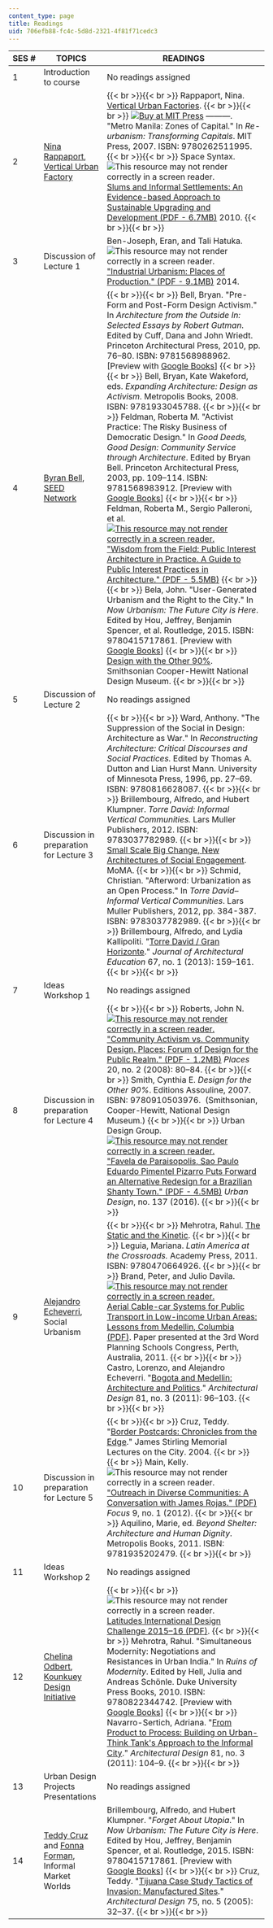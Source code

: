```yaml
---
content_type: page
title: Readings
uid: 706efb88-fc4c-5d8d-2321-4f81f71cedc3
---
```


| SES # | TOPICS | READINGS |
| --- | --- | --- |
| 1 | Introduction to course | No readings assigned |
| 2 | [Nina Rappaport](https://dusp.mit.edu/cdd/event/feb-8-cdd-forum-nina-rappaport-vertical-urban-factory-0), [Vertical Urban Factory](http://verticalurbanfactory.org/OVERVIEW) |  {{< br >}}{{< br >}} Rappaport, Nina. [Vertical Urban Factories](https://www.verticalurbanfactory.org/). {{< br >}}{{< br >}} [![Buy at MIT Press](/images/mp_logo.gif)](https://mitpress.mit.edu/9780262511995) ———. "Metro Manila: Zones of Capital." In _Re-urbanism: Transforming Capitals_. MIT Press, 2007. ISBN: 9780262511995. {{< br >}}{{< br >}} Space Syntax. ![This resource may not render correctly in a screen reader.](/images/inacessible.gif)[Slums and Informal Settlements: An Evidence-based Approach to Sustainable Upgrading and Development (PDF - 6.7MB)](http://www.spacesyntax.com/wp-content/uploads/2012/03/Space_Syntax_Informal-settlements-brochure.pdf) 2010. {{< br >}}{{< br >}}  |
| 3 | Discussion of Lecture 1 | Ben-Joseph, Eran, and Tali Hatuka. ![This resource may not render correctly in a screen reader.](/images/inacessible.gif)["Industrial Urbanism: Places of Production." (PDF - 9.1MB)](http://media.wix.com/ugd/b1a909_3235610fa2ee4941a413cc0ab7c7621a.pdf) 2014. |
| 4 | [Byran Bell](https://dusp.mit.edu/cdd/event/cdd-forum-bryan-bell-public-interest-design-design-98), [SEED Network](http://seednetwork.org/about/) |  {{< br >}}{{< br >}} Bell, Bryan. "Pre-Form and Post-Form Design Activism." In _Architecture from the Outside In: Selected Essays by Robert Gutman_. Edited by Cuff, Dana and John Wriedt. Princeton Architectural Press, 2010, pp. 76–80. ISBN: 9781568988962. \[Preview with [Google Books](http://books.google.com/books?id=HtURnTISkVYC&pg=PA76=onepage)\] {{< br >}}{{< br >}} Bell, Bryan, Kate Wakeford, eds. _Expanding Architecture: Design as Activism_. Metropolis Books, 2008. ISBN: 9781933045788. {{< br >}}{{< br >}} Feldman, Roberta M. "Activist Practice: The Risky Business of Democratic Design." In _Good Deeds, Good Design: Community Service through Architecture_. Edited by Bryan Bell. Princeton Architectural Press, 2003, pp. 109–114. ISBN: 9781568983912. \[Preview with [Google Books](http://books.google.com/books?id=K5IeBqVYp6YC&pg=PA109=onepage)\] {{< br >}}{{< br >}} Feldman, Roberta M., Sergio Palleroni, et al. [![This resource may not render correctly in a screen reader.](/images/inacessible.gif)](http://designcorps.org/wp-content/uploads/2013/06/PUBLIC-INTEREST-PRACTICES-IN-ARCHITECTURE.pdf)["Wisdom from the Field: Public Interest Architecture in Practice. A Guide to Public Interest Practices in Architecture." (PDF - 5.5MB)](http://designcorps.org/wp-content/uploads/2013/06/PUBLIC-INTEREST-PRACTICES-IN-ARCHITECTURE.pdf) {{< br >}}{{< br >}} Bela, John. "User-Generated Urbanism and the Right to the City." In _Now Urbanism: The Future City is Here_. Edited by Hou, Jeffrey, Benjamin Spencer, et al. Routledge, 2015. ISBN: 9780415717861. \[Preview with [Google Books](https://books.google.com/books?id=NQ7EBAAAQBAJ&lpg=PP1&pg=PA149#v=onepage&q&f=false)\] {{< br >}}{{< br >}} [Design with the Other 90%](http://www.designother90.org/). Smithsonian Cooper-Hewitt National Design Museum. {{< br >}}{{< br >}}  |
| 5 | Discussion of Lecture 2 | No readings assigned |
| 6 | Discussion in preparation for Lecture 3 |  {{< br >}}{{< br >}} Ward, Anthony. "The Suppression of the Social in Design: Architecture as War." In _Reconstructing Architecture: Critical Discourses and Social Practices._ Edited by Thomas A. Dutton and Lian Hurst Mann. University of Minnesota Press, 1996, pp. 27–69. ISBN: 9780816628087. {{< br >}}{{< br >}} Brillembourg, Alfredo, and Hubert Klumpner. _Torre David: Informal Vertical Communities._ Lars Muller Publishers, 2012. ISBN: 9783037782989. {{< br >}}{{< br >}} [Small Scale Big Change, New Architectures of Social Engagement](http://www.moma.org/interactives/exhibitions/2010/smallscalebigchange/). MoMA. {{< br >}}{{< br >}} Schmid, Christian. "Afterword: Urbanization as an Open Process." In _Torre David–Informal Vertical Communities_. Lars Muller Publishers, 2012, pp. 384-387. ISBN: 9783037782989. {{< br >}}{{< br >}} Brillembourg, Alfredo, and Lydia Kallipoliti. "[Torre David / Gran Horizonte](http://dx.doi.org/10.1080/10464883.2013.767137)." _Journal of Architectural Education_ 67, no. 1 (2013): 159–161. {{< br >}}{{< br >}}  |
| 7 | Ideas Workshop 1 | No readings assigned |
| 8 | Discussion in preparation for Lecture 4 |  {{< br >}}{{< br >}} Roberts, John N. [![This resource may not render correctly in a screen reader.](/images/inacessible.gif)"Community Activism vs. Community Design. Places: Forum of Design for the Public Realm." (PDF - 1.2MB)](http://placesjournal.org/assets/legacy/pdfs/community-activism-vs-community-design.pdf) _Places_ 20, no. 2 (2008): 80–84. {{< br >}}{{< br >}} Smith, Cynthia E. _Design for the Other 90%_. Editions Assouline, 2007. ISBN: 9780910503976.  (Smithsonian, Cooper-Hewitt, National Design Museum.) {{< br >}}{{< br >}} Urban Design Group. [![This resource may not render correctly in a screen reader.](/images/inacessible.gif)"Favela de Paraisopolis, Sao Paulo Eduardo Pimentel Pizarro Puts Forward an Alternative Redesign for a Brazilian Shanty Town." (PDF - 4.5MB)](http://www.udg.org.uk/sites/default/files/publications/UD137_magazine.pdf) _Urban Design_, no. 137 (2016). {{< br >}}{{< br >}}  |
| 9 | [Alejandro Echeverri](https://dusp.mit.edu/cdd/event/cdd-forum-alejandro-echeverri-medellin-urban-narratives-emerging-contexts), Social Urbanism |  {{< br >}}{{< br >}} Mehrotra, Rahul. [The Static and the Kinetic](https://urbanage.lsecities.net/essays/the-static-and-the-kinetic). {{< br >}}{{< br >}} Leguia, Mariana. _Latin America at the Crossroads._ Academy Press, 2011. ISBN: 9780470664926. {{< br >}}{{< br >}} Brand, Peter, and Julio Davila. [![This resource may not render correctly in a screen reader.](/images/inacessible.gif)](http://www.udg.org.uk/sites/default/files/publications/UD137_magazine.pdf)[Aerial Cable-car Systems for Public Transport in Low-income Urban Areas: Lessons from Medellin, Columbia (PDF)](http://opendocs.ids.ac.uk/opendocs/bitstream/handle/123456789/11788/Aerial_cable_car.pdf?sequence=1&isAllowed=y). Paper presented at the 3rd Word Planning Schools Congress, Perth, Australia, 2011. {{< br >}}{{< br >}} Castro, Lorenzo, and Alejandro Echeverri. "[Bogota and Medellin: Architecture and Politics](http://dx.doi.org/10.1002/ad.1246)." _Architectural Design_ 81, no. 3 (2011): 96–103. {{< br >}}{{< br >}}  |
| 10 | Discussion in preparation for Lecture 5 |  {{< br >}}{{< br >}} Cruz, Teddy. "[Border Postcards: Chronicles from the Edge](https://beta.worldcat.org/archivegrid/collection/data/56771109)." James Stirling Memorial Lectures on the City. 2004. {{< br >}}{{< br >}} Main, Kelly. ![This resource may not render correctly in a screen reader.](/images/inacessible.gif)["Outreach in Diverse Communities: A Conversation with James Rojas." (PDF)](http://digitalcommons.calpoly.edu/cgi/viewcontent.cgi?article=1208&context=focus) _Focus_ 9, no. 1 (2012). {{< br >}}{{< br >}} Aquilino, Marie, ed. _Beyond Shelter: Architecture and Human Dignity_. Metropolis Books, 2011. ISBN: 9781935202479. {{< br >}}{{< br >}}  |
| 11 | Ideas Workshop 2 | No readings assigned |
| 12 | [Chelina Odbert](https://dusp.mit.edu/cdd/event/cdd-forum-425-chelina-odbert-kounkuey-design-initiative), [Kounkuey Design Initiative](http://www.kounkuey.org/) |  {{< br >}}{{< br >}} ![This resource may not render correctly in a screen reader.](/images/inacessible.gif)[Latitudes International Design Challenge 2015–16 (PDF)](http://blog.westminster.ac.uk/latitudes-design/wp-content/uploads/sites/34/2015/10/Sao-Paulo_Final-design-brief.pdf). {{< br >}}{{< br >}} Mehrotra, Rahul. "Simultaneous Modernity: Negotiations and Resistances in Urban India." In _Ruins of Modernity_. Edited by Hell, Julia and Andreas Schönle. Duke University Press Books, 2010. ISBN: 9780822344742. \[Preview with [Google Books](http://books.google.com/books?id=a8gOCMu30_kC&pg=PA244=onepage)\] {{< br >}}{{< br >}} Navarro-Sertich, Adriana. "[From Product to Process: Building on Urban-Think Tank's Approach to the Informal City](http://dx.doi.org/10.1002/ad.1247)." _Architectural Design_ 81, no. 3 (2011): 104–9. {{< br >}}{{< br >}}  |
| 13 | Urban Design Projects Presentations | No readings assigned |
| 14 | [Teddy Cruz](https://visarts.ucsd.edu/people/faculty/teddy-cruz.html) and [Fonna Forman](https://polisci.ucsd.edu/people/faculty/faculty-directory/currently-active-faculty/forman-profile.html), Informal Market Worlds | Brillembourg, Alfredo, and Hubert Klumpner. "_Forget About Utopia_." In _Now Urbanism: The Future City is Here_. Edited by Hou, Jeffrey, Benjamin Spencer, et al. Routledge, 2015. ISBN: 9780415717861. \[Preview with [Google Books](https://books.google.com/books?id=NQ7EBAAAQBAJ&lpg=PP1&pg=PA195#v=onepage&q&f=false)\] {{< br >}}{{< br >}} Cruz, Teddy. "[Tijuana Case Study Tactics of Invasion: Manufactured Sites](http://dx.doi.org/10.1002/ad.133)." _Architectural Design_ 75, no. 5 (2005): 32–37. {{< br >}}{{< br >}}